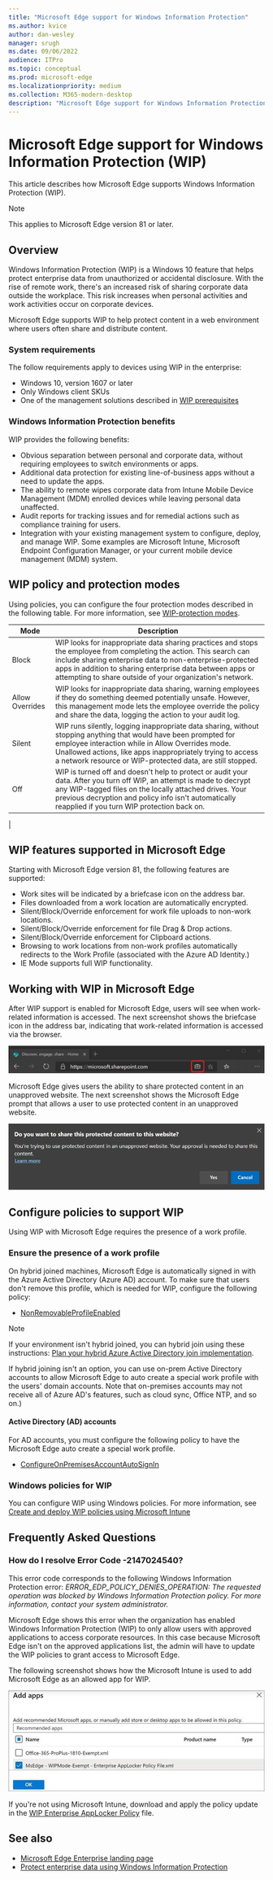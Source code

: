 ```yaml
---
title: "Microsoft Edge support for Windows Information Protection"
ms.author: kvice
author: dan-wesley
manager: srugh
ms.date: 09/06/2022
audience: ITPro
ms.topic: conceptual
ms.prod: microsoft-edge
ms.localizationpriority: medium
ms.collection: M365-modern-desktop
description: "Microsoft Edge support for Windows Information Protection"
---
```


# Microsoft Edge support for Windows Information Protection (WIP)

This article describes how Microsoft Edge supports Windows Information Protection (WIP).

> [!NOTE]
> This applies to Microsoft Edge version 81 or later.

## Overview

Windows Information Protection (WIP) is a Windows 10 feature that helps protect enterprise data from unauthorized or accidental disclosure. With the rise of remote work, there's an increased risk of sharing corporate data outside the workplace. This risk increases when personal activities and work activities occur on corporate devices.

Microsoft Edge supports WIP to help protect content in a web environment where users often share and distribute content.

### System requirements

The follow requirements apply to devices using WIP in the enterprise:

- Windows 10, version 1607 or later
- Only Windows client SKUs
- One of the management solutions described in [WIP prerequisites](/windows/security/information-protection/windows-information-protection/protect-enterprise-data-using-wip#prerequisites)

### Windows Information Protection benefits

WIP provides the following benefits:

- Obvious separation between personal and corporate data, without requiring employees to switch environments or apps.
- Additional data protection for existing line-of-business apps without a need to update the apps.
- The ability to remote wipes corporate data from Intune Mobile Device Management (MDM) enrolled devices while leaving personal data unaffected. 
- Audit reports for tracking issues and for remedial actions such as compliance training for users.
- Integration with your existing management system to configure, deploy, and manage WIP. Some examples are Microsoft Intune, Microsoft Endpoint Configuration Manager, or your current mobile device management (MDM) system.

## WIP policy and protection modes

Using policies, you can configure the four protection modes described in the following table. For more information, see [WIP-protection modes](/windows/security/information-protection/windows-information-protection/protect-enterprise-data-using-wip#wip-protection-modes).

| Mode | Description |
|------|-------------|
| Block | WIP looks for inappropriate data sharing practices and stops the employee from completing the action. This search can include sharing enterprise data to non-enterprise-protected apps in addition to sharing enterprise data between apps or attempting to share outside of your organization's network. |
| Allow Overrides | WIP looks for inappropriate data sharing, warning employees if they do something deemed potentially unsafe. However, this management mode lets the employee override the policy and share the data, logging the action to your audit log. |
| Silent | WIP runs silently, logging inappropriate data sharing, without stopping anything that would have been prompted for employee interaction while in Allow Overrides mode. Unallowed actions, like apps inappropriately trying to access a network resource or WIP-protected data, are still stopped. |
| Off | WIP is turned off and doesn't help to protect or audit your data. After you turn off WIP, an attempt is made to decrypt any WIP-tagged files on the locally attached drives. Your previous decryption and policy info isn't automatically reapplied if you turn WIP protection back on.
 |

## WIP features supported in Microsoft Edge

Starting with Microsoft Edge version 81, the following features are supported:

- Work sites will be indicated by a briefcase icon on the address bar.  
- Files downloaded from a work location are automatically encrypted.
- Silent/Block/Override enforcement for work file uploads to non-work locations.  
- Silent/Block/Override enforcement for file Drag & Drop actions.
- Silent/Block/Override enforcement for Clipboard actions.
- Browsing to work locations from non-work profiles automatically redirects to the Work Profile (associated with the Azure AD Identity.)
- IE Mode supports full WIP functionality.

## Working with WIP in Microsoft Edge

After WIP support is enabled for Microsoft Edge, users will see when work-related information is accessed. The next screenshot shows the briefcase icon in the address bar, indicating that work-related information is accessed via the browser.

 ![Address bar indicator for sites marked as "work"](./media/microsoft-edge-security-windows-information-protection/microsoft-edge-wip-notify.png)

Microsoft Edge gives users the ability to share protected content in an unapproved website. The next screenshot shows the Microsoft Edge prompt that allows a user to use protected content in an unapproved website.

 ![Prompt for protected content override](./media/microsoft-edge-security-windows-information-protection/microsoft-edge-wip-override.png)

## Configure policies to support WIP

Using WIP with Microsoft Edge requires the presence of a work profile.

### Ensure the presence of a work profile

On hybrid joined machines, Microsoft Edge is automatically signed in with the Azure Active Directory (Azure AD) account. To make sure that users don't remove this profile, which is needed for WIP, configure the following policy:

- [NonRemovableProfileEnabled](./microsoft-edge-policies.md#nonremovableprofileenabled)

> [!NOTE]
> If your environment isn't hybrid joined, you can hybrid join using these instructions: [Plan your hybrid Azure Active Directory join implementation](/azure/active-directory/devices/hybrid-azuread-join-plan).

If hybrid joining isn't an option, you can use on-prem Active Directory accounts to allow Microsoft Edge to auto create a special work profile with the users' domain accounts. Note that on-premises accounts may not receive all of Azure AD's features, such as cloud sync, Office NTP, and so on.)

#### Active Directory (AD) accounts

For AD accounts, you must configure the following policy to have the Microsoft Edge auto create a special work profile.

- [ConfigureOnPremisesAccountAutoSignIn](./microsoft-edge-policies.md#configureonpremisesaccountautosignin)

### Windows policies for WIP

You can configure WIP using Windows policies. For more information, see [Create and deploy WIP policies using Microsoft Intune](/windows/security/information-protection/windows-information-protection/overview-create-wip-policy)

## Frequently Asked Questions

### How do I resolve Error Code -2147024540?

This error code corresponds to the following Windows Information Protection error: *ERROR_EDP_POLICY_DENIES_OPERATION: The requested operation was blocked by Windows Information Protection policy. For more information, contact your system administrator.*

Microsoft Edge shows this error when the organization has enabled Windows Information Protection (WIP) to only allow users with approved applications to access corporate resources. In this case because Microsoft Edge isn't on the approved applications list, the admin will have to update the WIP policies to grant access to Microsoft Edge.

The following screenshot shows how the Microsoft Intune is used to add Microsoft Edge as an allowed app for WIP.

 ![Intune dialog to add Microsoft Edge as an app for WIP](./media/microsoft-edge-security-windows-information-protection/microsoft-edge-wip-exemption.png)

If you're not using Microsoft Intune, download and apply the policy update in the [WIP Enterprise AppLocker Policy](https://download.microsoft.com/download/8/9/9/8995d820-065c-4ab1-aa2a-9d6dc0cd7ffa/MsEdge%20-%20WIP%20Enterprise%20AppLocker%20Policy%20Files.zip) file.

## See also

- [Microsoft Edge Enterprise landing page](https://aka.ms/EdgeEnterprise) 
- [Protect enterprise data using Windows Information Protection](/windows/security/information-protection/windows-information-protection/protect-enterprise-data-using-wip)
